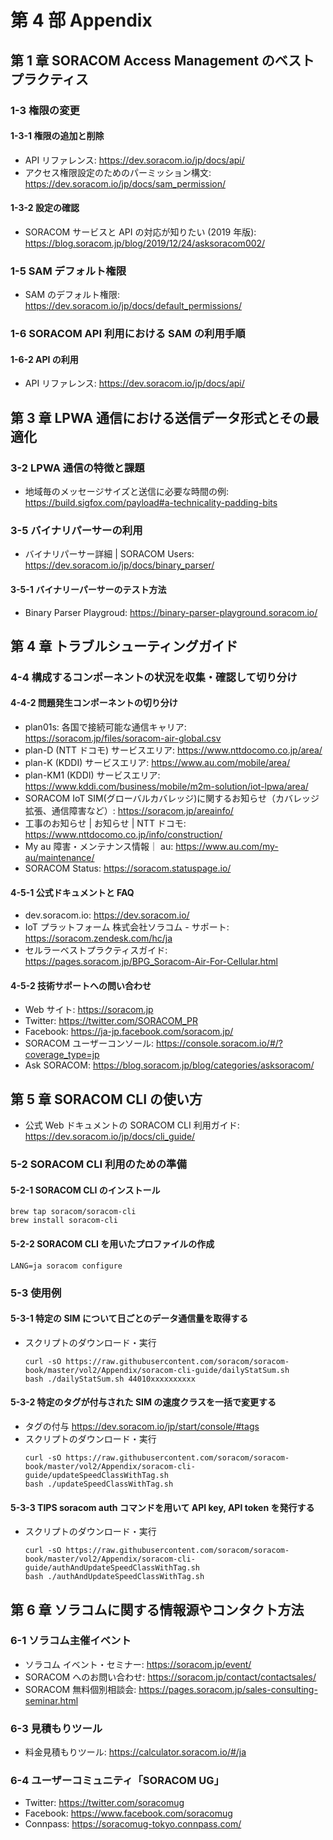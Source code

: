 # 第 4 部 Appendix

## 第 1 章 SORACOM Access Management のベストプラクティス

### 1-3 権限の変更

#### 1-3-1 権限の追加と削除

- API リファレンス: https://dev.soracom.io/jp/docs/api/
- アクセス権限設定のためのパーミッション構文: https://dev.soracom.io/jp/docs/sam_permission/

#### 1-3-2 設定の確認

- SORACOM サービスと API の対応が知りたい (2019 年版): https://blog.soracom.jp/blog/2019/12/24/asksoracom002/

### 1-5 SAM デフォルト権限

- SAM のデフォルト権限: https://dev.soracom.io/jp/docs/default_permissions/

### 1-6 SORACOM API 利用における SAM の利用手順

#### 1-6-2 API の利用

- API リファレンス: https://dev.soracom.io/jp/docs/api/

## 第 3 章 LPWA 通信における送信データ形式とその最適化

### 3-2 LPWA 通信の特徴と課題

- 地域毎のメッセージサイズと送信に必要な時間の例: https://build.sigfox.com/payload#a-technicality-padding-bits

### 3-5 バイナリパーサーの利用

- バイナリパーサー詳細 | SORACOM Users: https://dev.soracom.io/jp/docs/binary_parser/

#### 3-5-1 バイナリーパーサーのテスト方法

- Binary Parser Playgroud: https://binary-parser-playground.soracom.io/

## 第 4 章 トラブルシューティングガイド

### 4-4 構成するコンポーネントの状況を収集・確認して切り分け

#### 4-4-2 問題発生コンポーネントの切り分け

- plan01s: 各国で接続可能な通信キャリア: https://soracom.jp/files/soracom-air-global.csv
- plan-D (NTT ドコモ) サービスエリア: https://www.nttdocomo.co.jp/area/
- plan-K (KDDI) サービスエリア: https://www.au.com/mobile/area/
- plan-KM1 (KDDI) サービスエリア: https://www.kddi.com/business/mobile/m2m-solution/iot-lpwa/area/
- SORACOM IoT SIM(グローバルカバレッジ)に関するお知らせ（カバレッジ拡張、通信障害など）: https://soracom.jp/areainfo/
- 工事のお知らせ | お知らせ | NTT ドコモ: https://www.nttdocomo.co.jp/info/construction/
- My au 障害・メンテナンス情報｜ au: https://www.au.com/my-au/maintenance/
- SORACOM Status: https://soracom.statuspage.io/

#### 4-5-1 公式ドキュメントと FAQ

- dev.soracom.io: https://dev.soracom.io/
- IoT プラットフォーム 株式会社ソラコム - サポート: https://soracom.zendesk.com/hc/ja
- セルラーベストプラクティスガイド: https://pages.soracom.jp/BPG_Soracom-Air-For-Cellular.html

#### 4-5-2 技術サポートへの問い合わせ

- Web サイト: https://soracom.jp
- Twitter: https://twitter.com/SORACOM_PR
- Facebook: https://ja-jp.facebook.com/soracom.jp/
- SORACOM ユーザーコンソール: https://console.soracom.io/#/?coverage_type=jp
- Ask SORACOM: https://blog.soracom.jp/blog/categories/asksoracom/

## 第 5 章 SORACOM CLI の使い方

- 公式 Web ドキュメントの SORACOM CLI 利用ガイド: https://dev.soracom.io/jp/docs/cli_guide/

### 5-2 SORACOM CLI 利用のための準備

#### 5-2-1 SORACOM CLI のインストール

```console
brew tap soracom/soracom-cli
brew install soracom-cli
```

#### 5-2-2 SORACOM CLI を用いたプロファイルの作成

```console
LANG=ja soracom configure
```

### 5-3 使用例

#### 5-3-1 特定の SIM について日ごとのデータ通信量を取得する

- スクリプトのダウンロード・実行
  ```console
  curl -sO https://raw.githubusercontent.com/soracom/soracom-book/master/vol2/Appendix/soracom-cli-guide/dailyStatSum.sh
  bash ./dailyStatSum.sh 44010xxxxxxxxxx
  ```

#### 5-3-2 特定のタグが付与された SIM の速度クラスを一括で変更する

- タグの付与 https://dev.soracom.io/jp/start/console/#tags
- スクリプトのダウンロード・実行
  ```console
  curl -sO https://raw.githubusercontent.com/soracom/soracom-book/master/vol2/Appendix/soracom-cli-guide/updateSpeedClassWithTag.sh
  bash ./updateSpeedClassWithTag.sh
  ```

#### 5-3-3 TIPS soracom auth コマンドを用いて API key, API token を発行する

- スクリプトのダウンロード・実行
  ```console
  curl -sO https://raw.githubusercontent.com/soracom/soracom-book/master/vol2/Appendix/soracom-cli-guide/authAndUpdateSpeedClassWithTag.sh
  bash ./authAndUpdateSpeedClassWithTag.sh
  ```

## 第 6 章 ソラコムに関する情報源やコンタクト方法

### 6-1 ソラコム主催イベント

- ソラコム イベント・セミナー: https://soracom.jp/event/
- SORACOM へのお問い合わせ: https://soracom.jp/contact/contactsales/
- SORACOM 無料個別相談会: https://pages.soracom.jp/sales-consulting-seminar.html

### 6-3 見積もりツール

- 料金見積もりツール: https://calculator.soracom.io/#/ja

### 6-4 ユーザーコミュニティ「SORACOM UG」

- Twitter: https://twitter.com/soracomug
- Facebook: https://www.facebook.com/soracomug
- Connpass: https://soracomug-tokyo.connpass.com/
